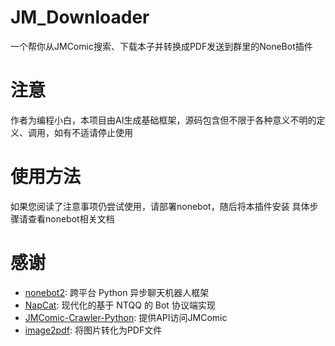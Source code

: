 # JM_Downloader
一个帮你从JMComic搜索、下载本子并转换成PDF发送到群里的NoneBot插件
# 注意
作者为编程小白，本项目由AI生成基础框架，源码包含但不限于各种意义不明的定义、调用，如有不适请停止使用
# 使用方法
如果您阅读了注意事项仍尝试使用，请部署nonebot，随后将本插件安装
具体步骤请查看nonebot相关文档
# 感谢
- [nonebot2](https://github.com/nonebot/nonebot2): 跨平台 Python 异步聊天机器人框架  
- [NapCat](https://github.com/NapNeko/NapCatQQ): 现代化的基于 NTQQ 的 Bot 协议端实现
- [JMComic-Crawler-Python](https://github.com/salikx/JMComic-Crawler-Python): 提供API访问JMComic
- [image2pdf](https://github.com/salikx/image2pdf): 将图片转化为PDF文件
